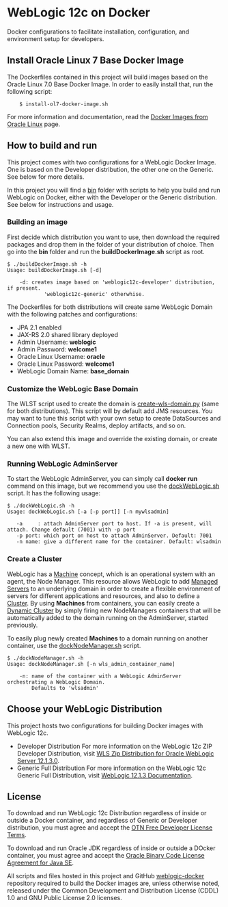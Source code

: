 WebLogic 12c on Docker
===============
Docker configurations to facilitate installation, configuration, and environment setup for developers.

## Install Oracle Linux 7 Base Docker Image
The Dockerfiles contained in this project will build images based on the Oracle Linux 7.0 Base Docker Image. In order to easily install that, run the following script:

		$ install-ol7-docker-image.sh

For more information and documentation, read the [Docker Images from Oracle Linux](http://public-yum.oracle.com/docker-images) page.

## How to build and run
This project comes with two configurations for a WebLogic Docker Image. One is based on the Developer distribution, the other one on the Generic. See below for more details.

In this project you will find a [bin](https://github.com/weblogic-community/weblogic-docker/tree/master/bin) folder with scripts to help you build and run WebLogic on Docker, either with the Developer or the Generic distribution. See below for instructions and usage.

### Building an image
First decide which distribution you want to use, then download the required packages and drop them in the folder of your distribution of choice. Then go into the **bin** folder and run the **buildDockerImage.sh** script as root.

	$ ./buildDockerImage.sh -h
	Usage: buildDockerImage.sh [-d]
	
	    -d: creates image based on 'weblogic12c-developer' distribution, if present. 
                'weblogic12c-generic' otherwhise.
	
The Dockerfiles for both distributions will create same WebLogic Domain with the following patches and configurations:

 * JPA 2.1 enabled
 * JAX-RS 2.0 shared library deployed
 * Admin Username: **weblogic**
 * Admin Password: **welcome1**
 * Oracle Linux Username: **oracle**
 * Oracle Linux Password: **welcome1**
 * WebLogic Domain Name: **base_domain**

### Customize the WebLogic Base Domain
The WLST script used to create the domain is [create-wls-domain.py](https://github.com/weblogic-community/weblogic-docker/blob/master/weblogic12c-generic/container-scripts/create-wls-domain.py) (same for both distributions). This script will by default add JMS resources. You may want to tune this script with your own setup to create DataSources and Connection pools, Security Realms, deploy artifacts, and so on.

You can also extend this image and override the existing domain, or create a new one with WLST.

### Running WebLogic AdminServer
To start the WebLogic AdminServer, you can simply call **docker run** command on this image, but we recommend you use the [dockWebLogic.sh](https://github.com/weblogic-community/weblogic-docker/blob/master/bin/dockWebLogic.sh) script. It has the following usage:

	$ ./dockWebLogic.sh -h
	Usage: dockWebLogic.sh [-a [-p port]] [-n mywlsadmin]
	
	   -a     : attach AdminServer port to host. If -a is present, will attach. Change default (7001) with -p port
	   -p port: which port on host to attach AdminServer. Default: 7001
	   -n name: give a different name for the container. Default: wlsadmin
	
### Create a Cluster
WebLogic has a [Machine](https://docs.oracle.com/middleware/1213/wls/WLACH/taskhelp/machines/ConfigureMachines.html) concept, which is an operational system with an agent, the Node Manager. This resource allows WebLogic to add [Managed Servers](https://docs.oracle.com/middleware/1213/wls/WLACH/taskhelp/domainconfig/CreateManagedServers.html) to an underlying domain in order to create a flexible environment of servers for different applications and resources, and also to define a [Cluster](). By using **Machines** from containers, you can easily create a [Dynamic Cluster]() by simply firing new NodeManagers containers that will be automatically added to the domain running on the AdminServer, started previously. 

To easily plug newly created **Machines** to a domain running on another container, use the [dockNodeManager.sh]() script.

	$ ./dockNodeManager.sh -h
	Usage: dockNodeManager.sh [-n wls_admin_container_name] 
	
	    -n: name of the container with a WebLogic AdminServer orchestrating a WebLogic Domain.
	        Defaults to 'wlsadmin'
	

## Choose your WebLogic Distribution
This project hosts two configurations for building Docker images with WebLogic 12c.

 * Developer Distribution
   For more information on the WebLogic 12c ZIP Developer Distribution, visit [WLS Zip Distribution for Oracle WebLogic Server 12.1.3.0](download.oracle.com/otn/nt/middleware/12c/wls/1213/README.txt).
 * Generic Full Distribution
   For more information on the WebLogic 12c Generic Full Distribution, visit [WebLogic 12.1.3 Documentation](http://docs.oracle.com/middleware/1213/wls/index.html).

## License
To download and run WebLogic 12c Distribution regardless of inside or outside a Docker container, and regardless of Generic or Developer distribution, you must agree and accept the [OTN Free Developer License Terms](http://www.oracle.com/technetwork/licenses/wls-dev-license-1703567.html).

To download and run Oracle JDK regardless of inside or outside a DOcker container, you must agree and accept the [Oracle Binary Code License Agreement for Java SE](http://www.oracle.com/technetwork/java/javase/terms/license/index.html).

All scripts and files hosted in this project and GitHub [weblogic-docker](https://github.com/weblogic-community/weblogic-docker/) repository required to build the Docker images are, unless otherwise noted, released under the Common Development and Distribution License (CDDL) 1.0 and GNU Public License 2.0 licenses.
